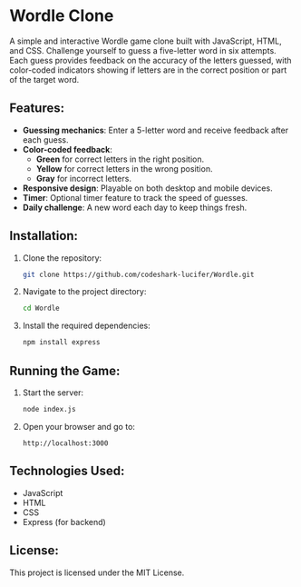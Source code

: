 
# Wordle Clone

A simple and interactive Wordle game clone built with JavaScript, HTML, and CSS. Challenge yourself to guess a five-letter word in six attempts. Each guess provides feedback on the accuracy of the letters guessed, with color-coded indicators showing if letters are in the correct position or part of the target word.

## Features:
- **Guessing mechanics**: Enter a 5-letter word and receive feedback after each guess.
- **Color-coded feedback**: 
  - **Green** for correct letters in the right position.
  - **Yellow** for correct letters in the wrong position.
  - **Gray** for incorrect letters.
- **Responsive design**: Playable on both desktop and mobile devices.
- **Timer**: Optional timer feature to track the speed of guesses.
- **Daily challenge**: A new word each day to keep things fresh.

## Installation:
1. Clone the repository:
   ```bash
   git clone https://github.com/codeshark-lucifer/Wordle.git
   ```
2. Navigate to the project directory:
   ```bash
   cd Wordle
   ```
3. Install the required dependencies:
   ```bash
   npm install express
   ```

## Running the Game:
1. Start the server:
   ```bash
   node index.js
   ```

2. Open your browser and go to:
   ```
   http://localhost:3000
   ```

## Technologies Used:
- JavaScript
- HTML
- CSS
- Express (for backend)

## License:
This project is licensed under the MIT License.
